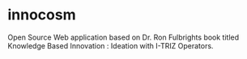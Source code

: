# innocosm
Open Source Web application based on Dr. Ron Fulbrights book titled Knowledge Based Innovation :  Ideation with I-TRIZ Operators.
